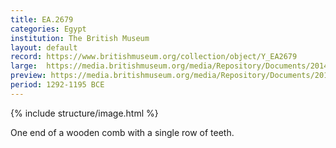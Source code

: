 ```yaml
---
title: EA.2679
categories: Egypt
institution: The British Museum
layout: default
record: https://www.britishmuseum.org/collection/object/Y_EA2679
large:  https://media.britishmuseum.org/media/Repository/Documents/2014_11/4_19/1de4e31a_593b_4ad5_a84d_a3d9013ca13a/mid_01188539_001.jpg
preview: https://media.britishmuseum.org/media/Repository/Documents/2014_11/4_19/1de4e31a_593b_4ad5_a84d_a3d9013ca13a/small_01188539_001.jpg
period: 1292-1195 BCE
---
```

{% include structure/image.html %}

One end of a wooden comb with a single row of teeth.
